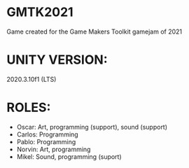 # GMTK2021
Game created for the Game Makers Toolkit gamejam of 2021

# UNITY VERSION: 
2020.3.10f1 (LTS)

# ROLES:
  - Oscar: Art, programming (support), sound (support)
  - Carlos: Programming
  - Pablo: Programming
  - Norvin: Art, programming
  - Mikel: Sound, programming (suport)
